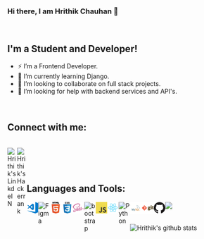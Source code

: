 ### Hi there, I am Hrithik Chauhan 👋   
<br>     
     
 ## I'm a Student and Developer!  
- ⚡ I’m a Frontend Developer.       
- 🌱 I’m currently learning Django.            
- 👯 I’m looking to collaborate on full stack projects.
- 🤔 I’m looking for help with backend services and API's.  
<!--- 🥅 2020 Goals: Contribute more to Open Source projects -->   
 <!-- - ⚡ Fun fact: Remember places you've traveled and memorable experiences you've had on your journies. -->    
      
 <br>   
 
 ## Connect with me:
 <br>
 <a href="https://www.linkedin.com/in/hrithik-chauhan-b2a643150/">
  <img align="left" alt="Hrithik's LinkdeIN" width="22px" src="https://cdn.jsdelivr.net/npm/simple-icons@v3/icons/linkedin.svg" />
</a>
<a href="https://www.hackerrank.com/hrithikchauhan01">
  <img align="left" alt="Hrithik's Hackerrank" width="22px" src="https://cdn.jsdelivr.net/npm/simple-icons@3.1.0/icons/hackerrank.svg" />
</a>
<br>
<br> 
<br>

## Languages and Tools: 

<img align="left" alt="Visual Studio Code" width="26px" src="https://raw.githubusercontent.com/github/explore/80688e429a7d4ef2fca1e82350fe8e3517d3494d/topics/visual-studio-code/visual-studio-code.png" />
<img align="left" alt="Figma" width="27px" src="https://img.icons8.com/windows/32/000000/figma.png"/>
<img align="left" alt="HTML5" width="26px" src="https://raw.githubusercontent.com/github/explore/80688e429a7d4ef2fca1e82350fe8e3517d3494d/topics/html/html.png" />
<img align="left" alt="CSS3" width="26px" src="https://raw.githubusercontent.com/github/explore/80688e429a7d4ef2fca1e82350fe8e3517d3494d/topics/css/css.png" />
<img align="left" alt="Sass" width="26px" src="https://raw.githubusercontent.com/github/explore/80688e429a7d4ef2fca1e82350fe8e3517d3494d/topics/sass/sass.png" />
<img align="left" alt="bootstrap" width="26px" src="https://img.icons8.com/color/48/000000/bootstrap.png"/>  
<img align="left" alt="JavaScript" width="26px" src="https://raw.githubusercontent.com/github/explore/80688e429a7d4ef2fca1e82350fe8e3517d3494d/topics/javascript/javascript.png" />
<img align="left" alt="React" width="26px" src="https://raw.githubusercontent.com/github/explore/80688e429a7d4ef2fca1e82350fe8e3517d3494d/topics/react/react.png" />
<!--<img align="left" alt="Node.js" width="26px" src="https://raw.githubusercontent.com/github/explore/80688e429a7d4ef2fca1e82350fe8e3517d3494d/topics/nodejs/nodejs.png" />-->
<img align="left" alt="Python" width="26px" src="https://img.icons8.com/color/48/000000/python.png"/>   
<img align="left alt="Django" width="27px" src="https://img.icons8.com/color/48/000000/django.png"/>
<img align="left" alt="MySQL" width="27px" src="https://raw.githubusercontent.com/github/explore/80688e429a7d4ef2fca1e82350fe8e3517d3494d/topics/mysql/mysql.png" />
<img align="left" alt="Git" width="27px" src="https://raw.githubusercontent.com/github/explore/80688e429a7d4ef2fca1e82350fe8e3517d3494d/topics/git/git.png" />
<img align="left" alt="GitHub" width="26px" src="https://raw.githubusercontent.com/github/explore/78df643247d429f6cc873026c0622819ad797942/topics/github/github.png" />






<br> 
<br>

![Hrithik's github stats](https://github-readme-stats.vercel.app/api?username=Hrithik5&show_icons=true&hide_border=truetheme=cobalt)


<!--
**Hrithik5/Hrithik5** is a ✨ _special_ ✨ repository because its `README.md` (this file) appears on your GitHub profile.

Here are some ideas to get you started:

- 🔭 I’m currently working on ...
- 🌱 I’m currently learning ...
- 👯 I’m looking to collaborate on ...
- 🤔 I’m looking for help with ...
- 💬 Ask me about ...
- 📫 How to reach me: ...
- 😄 Pronouns: ...
- ⚡ Fun fact: ...
-->
